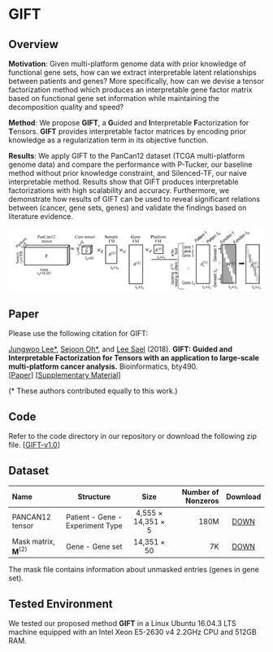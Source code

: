 # GIFT

Overview
---------------

**Motivation**: Given multi-platform genome data with prior knowledge of functional gene sets, how can
we extract interpretable latent relationships between patients and genes? More specifically, how can we
devise a tensor factorization method which produces an interpretable gene factor matrix based on functional
gene set information while maintaining the decomposition quality and speed?

**Method**: We propose **GIFT**, a **G**uided and **I**nterpretable **F**actorization for **T**ensors. **GIFT** provides interpretable
factor matrices by encoding prior knowledge as a regularization term in its objective function.

**Results**: We apply GIFT to the PanCan12 dataset (TCGA multi-platform genome data) and compare the
performance with P-Tucker, our baseline method without prior knowledge constraint, and Silenced-TF, our
naive interpretable method. Results show that GIFT produces interpretable factorizations with high scalability
and accuracy. Furthermore, we demonstrate how results of GIFT can be used to reveal significant
relations between (cancer, gene sets, genes) and validate the findings based on literature evidence.

![overview_img](/img/overall.png)


Paper
---------------
Please use the following citation for GIFT:

[Jungwoo Lee*](https://datalab.snu.ac.kr/~ljw9111/), [Sejoon Oh*](https://www.sejoonoh.com/), and [Lee Sael](https://leesael.github.io/) (2018). **GIFT: Guided and Interpretable Factorization for Tensors with an application to large-scale multi-platform cancer analysis.** Bioinformatics, bty490.   
[[Paper](https://academic.oup.com/bioinformatics/article-lookup/doi/10.1093/bioinformatics/bty490)] [[Supplementary Material](/paper/Supplementary.pdf)]

(* These authors contributed equally to this work.)

Code
---------------
Refer to the code directory in our repository or download the following zip file.
[[GIFT-v1.0](https://datalab.snu.ac.kr/data/GIFT/GIFT.zip)]

Dataset
---------------
| Name | Structure | Size | Number of Nonzeros | Download |
| :------------ | :-----------: | :-------------: |------------: |:------------------: |
| PANCAN12 tensor     | Patient - Gene - Experiment Type | 4,555 &times; 14,351 &times; 5 | 180M | [DOWN](https://datalab.snu.ac.kr/data/GIFT/total.zip) |
| Mask matrix, **M**<sup>(2)</sup>	    | Gene - Gene set | 14,351 &times; 50 | 7K | [DOWN](https://datalab.snu.ac.kr/data/GIFT/mask.zip) |

The mask file contains information about unmasked entries (genes in gene set).

Tested Environment
---------------
We tested our proposed method **GIFT** in a Linux Ubuntu 16.04.3 LTS machine equipped with an Intel Xeon E5-2630 v4 2.2GHz CPU and 512GB RAM.
